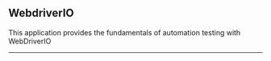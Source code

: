 ## WebdriverIO
This application provides the fundamentals of automation testing with WebDriverIO

---